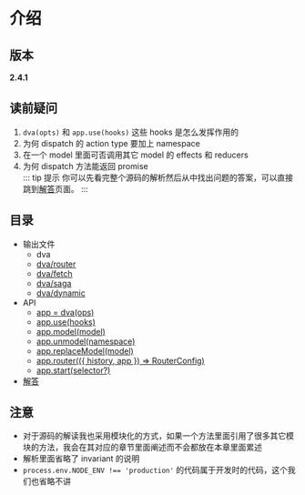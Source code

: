# 介绍
## 版本
**2.4.1**
## 读前疑问
1. `dva(opts)` 和 `app.use(hooks)` 这些 hooks 是怎么发挥作用的
2. 为何 dispatch 的 action type 要加上 namespace
3. 在一个 model 里面可否调用其它 model 的 effects 和 reducers
4. 为何 dispatch 方法能返回 promise  
::: tip 提示
你可以先看完整个源码的解析然后从中找出问题的答案，可以直接跳到[解答](./answers.md)页面。
:::
## 目录
- 输出文件
  - dva
  - [dva/router](./otherApi.md#dva-router)
  - [dva/fetch](./otherApi.md#dva-fetch)
  - [dva/saga](./otherApi.md#dva-saga)
  - [dva/dynamic](./otherApi.md#dva-dynamic)
- API
  - [app = dva(ops)](./api/dva.md)
  - [app.use(hooks)](./api/core-create.md#use)
  - [app.model(model)](./api/core-create.md#model)
  - [app.unmodel(namespace)](./api/core-create.md#unmodel)
  - [app.replaceModel(model)](./api/core-create.md#replacemodel)
  - [app.router(({ history, app }) => RouterConfig)](./api/dva.md#app-router-history-app-routerconfig)
  - [app.start(selector?)](./api/dva.md#app-start)
- [解答](./answers.md)
## 注意
- 对于源码的解读我也采用模块化的方式，如果一个方法里面引用了很多其它模块的方法，我会在其对应的章节里面阐述而不会都放在本章里面累述
- 解析里面省略了 invariant 的说明
- `process.env.NODE_ENV !== 'production'` 的代码属于开发时的代码，这个我们也省略不讲 

